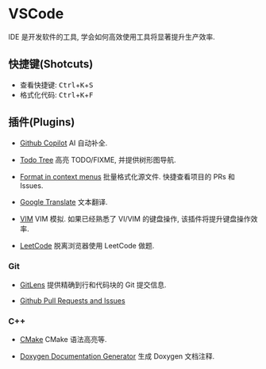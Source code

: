 # VSCode

IDE 是开发软件的工具, 学会如何高效使用工具将显著提升生产效率.  

## 快捷键(Shotcuts)
- 查看快捷键: <kbd>Ctrl</kbd>+<kbd>K</kbd>+<kbd>S</kbd>
- 格式化代码: <kbd>Ctrl</kbd>+<kbd>K</kbd>+<kbd>F</kbd>

## 插件(Plugins)

- [Github Copilot](https://marketplace.visualstudio.com/items?itemName=GitHub.copilot) AI 自动补全.

- [Todo Tree](https://marketplace.visualstudio.com/items?itemName=Gruntfuggly.todo-tree)
高亮 TODO/FIXME, 并提供树形图导航.

- [Format in context menus](https://marketplace.visualstudio.com/items?itemName=lacroixdavid1.vscode-format-context-menu)
批量格式化源文件.
快捷查看项目的 PRs 和 Issues.

- [Google Translate](https://marketplace.visualstudio.com/items?itemName=hancel.google-translate)
文本翻译.

- [VIM](https://marketplace.visualstudio.com/items?itemName=vscodevim.vim)
VIM 模拟. 如果已经熟悉了 VI/VIM 的键盘操作, 该插件将提升键盘操作效率.

- [LeetCode](https://marketplace.visualstudio.com/items?itemName=LeetCode.vscode-leetcode)
脱离浏览器使用 LeetCode 做题.

### Git
- [GitLens](https://marketplace.visualstudio.com/items?itemName=eamodio.gitlens)
提供精确到行和代码块的 Git 提交信息.

- [Github Pull Requests and Issues](https://marketplace.visualstudio.com/items?itemName=GitHub.vscode-pull-request-github)

### C++
- [CMake](https://marketplace.visualstudio.com/items?itemName=twxs.cmake)
CMake 语法高亮等.

- [Doxygen Documentation Generator](https://marketplace.visualstudio.com/items?itemName=cschlosser.doxdocgen)
生成 Doxygen 文档注释.
